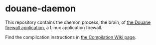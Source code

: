 # douane-daemon

This repository contains the daemon process, the brain, of [the Douane firewall application](https://github.com/Douane/Douane), a Linux application firewall.

Find the compilcation instructions in [the Compilation Wiki page](https://github.com/Douane/Douane/wiki/Compilation).
